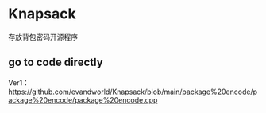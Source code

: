 # Knapsack
存放背包密码开源程序
## go to code directly
Ver1：https://github.com/evandworld/Knapsack/blob/main/package%20encode/package%20encode/package%20encode.cpp
